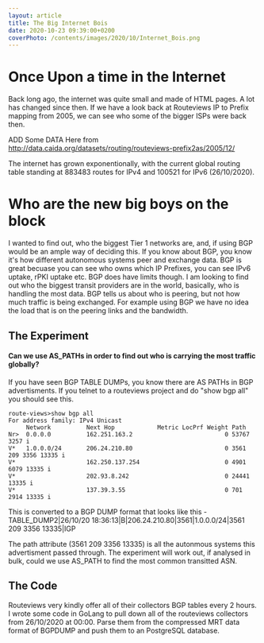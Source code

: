 ```yaml
---
layout: article
title: The Big Internet Bois
date: 2020-10-23 09:39:00+0200
coverPhoto: /contents/images/2020/10/Internet_Bois.png
---
```


# Once Upon a time in the Internet
Back long ago, the internet was quite small and made of HTML pages. A lot has changed since then. If we have a look back at Routeviews IP to Prefix mapping from 2005, we can see who some of the bigger ISPs were back then.

ADD Some DATA Here from http://data.caida.org/datasets/routing/routeviews-prefix2as/2005/12/

[^1]: Data provided by Caida http://data.caida.org/datasets/routing/routeviews-prefix2as/

The internet has grown exponentionally, with the current global routing table standing at 883483 routes for IPv4 and 100521 for IPv6 (26/10/2020).

# Who are the new big boys on the block
I wanted to find out, who the biggest Tier 1 networks are, and, if using BGP would be an ample way of deciding this. If you know about BGP, you know it's how different autonomous systems peer and exchange data. BGP is great becuase you can see who owns which IP Prefixes, you can see IPv6 uptake, rPKI uptake etc. 
BGP does have limits though. I am looking to find out who the biggest transit providers are in the world, basically, who is handling the most data. BGP tells us about who is peering, but not how much traffic is being exchanged. For example using BGP we have no idea the load that is on the peering links and the bandwidth. 

## The Experiment
#### Can we use AS_PATHs in order to find out who is carrying the most traffic globally?
If you have seen BGP TABLE DUMPs, you know there are AS PATHs in BGP advertisments. If you telnet to a routeviews project and do "show bgp all" you should see this.

```cisco
route-views>show bgp all
For address family: IPv4 Unicast
     Network          Next Hop            Metric LocPrf Weight Path
Nr>  0.0.0.0          162.251.163.2                          0 53767 3257 i
V*   1.0.0.0/24       206.24.210.80                          0 3561 209 3356 13335 i
V*                    162.250.137.254                        0 4901 6079 13335 i
V*                    202.93.8.242                           0 24441 13335 i
V*                    137.39.3.55                            0 701 2914 13335 i
```
This is converted to a BGP DUMP format that looks like this - 
TABLE_DUMP2|26/10/20 18:36:13|B|206.24.210.80|3561|1.0.0.0/24|3561 209 3356 13335|IGP

The path attribute (3561 209 3356 13335) is all the autonmous systems this advertisment passed through. The experiment will work out, if analysed in bulk, could we use AS_PATH to find the most common transitted ASN.

## The Code
Routeviews very kindly offer all of their collectors BGP tables every 2 hours. I wrote some code in GoLang to pull down all of the routeviews collectors from 26/10/2020 at 00:00. Parse them from the compressed MRT data format of BGPDUMP and push them to an PostgreSQL database.

